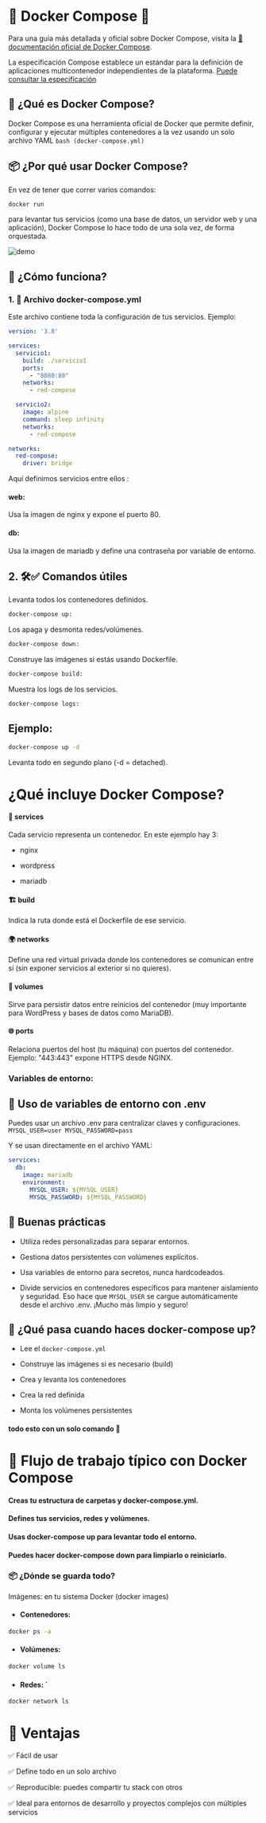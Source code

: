 # 🐳 Docker Compose 🐋

Para una guía más detallada y oficial sobre Docker Compose, visita la [📖 documentación oficial de Docker Compose](https://docs.docker.com/compose/).

La especificación Compose establece un estándar para la definición de aplicaciones multicontenedor independientes de la plataforma. [Puede consultar la especificación](https://github.com/compose-spec/compose-spec/blob/main/00-overview.md)
## 🔧 ¿Qué es Docker Compose?
Docker Compose es una herramienta oficial de Docker que permite definir, configurar y ejecutar múltiples contenedores a la vez usando un solo archivo YAML ```bash (docker-compose.yml)```

## 📦 ¿Por qué usar Docker Compose?
En vez de tener que correr varios comandos:
```bash 
docker run
```
para levantar tus servicios (como una base de datos, un servidor web y una aplicación), Docker Compose lo hace todo de una sola vez, de forma orquestada.


<img src="https://i.gifer.com/A7Hl.gif" alt="demo" loop autoplay>

## 🔄 ¿Cómo funciona?
### 1. 📄 Archivo docker-compose.yml
Este archivo contiene toda la configuración de tus servicios. Ejemplo:

```yaml
version: '3.8'

services:
  servicio1:
    build: ./servicio1
    ports:
      - "8080:80"
    networks:
      - red-compose

  servicio2:
    image: alpine
    command: sleep infinity
    networks:
      - red-compose

networks:
  red-compose:
    driver: bridge
```
Aquí definimos servicios entre ellos :

#### web: 
Usa la imagen de nginx y expone el puerto 80.

#### db: 
Usa la imagen de mariadb y define una contraseña por variable de entorno.

## 2. 🛠️✅ Comandos útiles
Levanta todos los contenedores definidos.
```Dockerfile
docker-compose up: 
```
Los apaga y desmonta redes/volúmenes.

```Dockerfile
docker-compose down:
```
Construye las imágenes si estás usando Dockerfile.

```Dockerfile
docker-compose build: 
```
Muestra los logs de los servicios.
```Dockerfile
docker-compose logs:
```
## Ejemplo:
```bash
docker-compose up -d
```
Levanta todo en segundo plano (-d = detached).

# ¿Qué incluye Docker Compose?
#### 🧩 services
Cada servicio representa un contenedor. En este ejemplo hay 3:

- nginx

- wordpress

- mariadb

#### 🏗️ build

Indica la ruta donde está el Dockerfile de ese servicio.

#### 🌍 networks

Define una red virtual privada donde los contenedores se comunican entre sí (sin exponer servicios al exterior si no quieres).

#### 💾 volumes

Sirve para persistir datos entre reinicios del contenedor (muy importante para WordPress y bases de datos como MariaDB).

#### 🌐 ports

Relaciona puertos del host (tu máquina) con puertos del contenedor. Ejemplo: "443:443" expone HTTPS desde NGINX.
### Variables de entorno:

## 📁 Uso de variables de entorno con .env
Puedes usar un archivo .env para centralizar claves y configuraciones.
`
MYSQL_USER=user
MYSQL_PASSWORD=pass `

Y se usan directamente en el archivo YAML: 

```yaml
services:
  db:
    image: mariadb
    environment:
      MYSQL_USER: ${MYSQL_USER}
      MYSQL_PASSWORD: ${MYSQL_PASSWORD}
```
## 🧩 Buenas prácticas

- Utiliza redes personalizadas para separar entornos.

- Gestiona datos persistentes con volúmenes explícitos.

- Usa variables de entorno para secretos, nunca hardcodeados.

- Divide servicios en contenedores específicos para mantener aislamiento y seguridad.
Eso hace que `MYSQL_USER` se cargue automáticamente desde el archivo .env. ¡Mucho más limpio y seguro!

## 🧠 ¿Qué pasa cuando haces docker-compose up?
- Lee el `docker-compose.yml`

- Construye las imágenes si es necesario (build)

- Crea y levanta los contenedores

- Crea la red definida

- Monta los volúmenes persistentes

#### todo esto con un solo comando 🤯

# 🔁 Flujo de trabajo típico con Docker Compose
#### Creas tu estructura de carpetas y docker-compose.yml.

#### Defines tus servicios, redes y volúmenes.

#### Usas docker-compose up para levantar todo el entorno.

#### Puedes hacer docker-compose down para limpiarlo o reiniciarlo.

### 📦 ¿Dónde se guarda todo?
Imágenes: en tu sistema Docker (docker images)

- #### Contenedores: 
```bash 
docker ps -a
```

- #### Volúmenes: 
```bash 
docker volume ls
```
- #### Redes: `
```bash 
docker network ls
```

# 🧠 Ventajas
✅ Fácil de usar

✅ Define todo en un solo archivo

✅ Reproducible: puedes compartir tu stack con otros

✅ Ideal para entornos de desarrollo y proyectos complejos con múltiples servicios